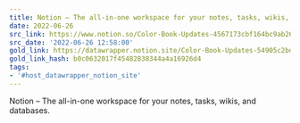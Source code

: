 ```yaml
---
title: Notion – The all-in-one workspace for your notes, tasks, wikis, and databases.
date: 2022-06-26
src_link: https://www.notion.so/Color-Book-Updates-4567173cbf164bc9ab261c6b709e7be6
src_date: '2022-06-26 12:58:00'
gold_link: https://datawrapper.notion.site/Color-Book-Updates-54905c2bd0bb4c6bae15d99e31a9d5c4?v=cdd2cc8a878e4d40ae0a3fd6043fe972
gold_link_hash: b0c0632017f45482838344a4a16926d4
tags:
- '#host_datawrapper_notion_site'
---
```


Notion – The all-in-one workspace for your notes, tasks, wikis, and databases.